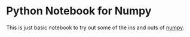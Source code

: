 Python Notebook for Numpy
=========================

This is just basic notebook to try out some of the ins and outs of [numpy]( http://www.numpy.org/). 

